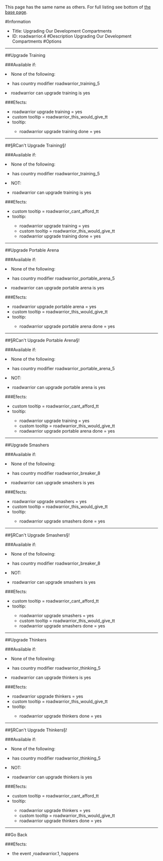 This page has the same name as others. For full listing see bottom of [the base page](upgrading_our_development_compartments.md).

#Information
 - Title: Upgrading Our Development Compartments
 - ID: roadwarrior.4
#Description
Upgrading Our Development Compartments
#Options

___
##Upgrade Training

###Available if:
<li>None of the following:</li><ul><li>has country modifier roadwarrior_training_5</li></ul><li>roadwarrior can upgrade training is yes</li>

###Efects:<ul><li>roadwarrior upgrade training = yes</li><li>custom tooltip = roadwarrior_this_would_give_tt</li><li>tooltip:</li><ul><li>roadwarrior upgrade training done = yes</li></ul></ul>

___
##§RCan't Upgrade Training§!

###Available if:
<li>None of the following:</li><ul><li>has country modifier roadwarrior_training_5</li></ul><li>NOT:</li><ul><li>roadwarrior can upgrade training is yes</li></ul>

###Efects:<ul><li>custom tooltip = roadwarrior_cant_afford_tt</li><li>tooltip:</li><ul><li>roadwarrior upgrade training = yes</li><li>custom tooltip = roadwarrior_this_would_give_tt</li><li>roadwarrior upgrade training done = yes</li></ul></ul>

___
##Upgrade Portable Arena

###Available if:
<li>None of the following:</li><ul><li>has country modifier roadwarrior_portable_arena_5</li></ul><li>roadwarrior can upgrade portable arena is yes</li>

###Efects:<ul><li>roadwarrior upgrade portable arena = yes</li><li>custom tooltip = roadwarrior_this_would_give_tt</li><li>tooltip:</li><ul><li>roadwarrior upgrade portable arena done = yes</li></ul></ul>

___
##§RCan't Upgrade Portable Arena§!

###Available if:
<li>None of the following:</li><ul><li>has country modifier roadwarrior_portable_arena_5</li></ul><li>NOT:</li><ul><li>roadwarrior can upgrade portable arena is yes</li></ul>

###Efects:<ul><li>custom tooltip = roadwarrior_cant_afford_tt</li><li>tooltip:</li><ul><li>roadwarrior upgrade training = yes</li><li>custom tooltip = roadwarrior_this_would_give_tt</li><li>roadwarrior upgrade portable arena done = yes</li></ul></ul>

___
##Upgrade Smashers

###Available if:
<li>None of the following:</li><ul><li>has country modifier roadwarrior_breaker_8</li></ul><li>roadwarrior can upgrade smashers is yes</li>

###Efects:<ul><li>roadwarrior upgrade smashers = yes</li><li>custom tooltip = roadwarrior_this_would_give_tt</li><li>tooltip:</li><ul><li>roadwarrior upgrade smashers done = yes</li></ul></ul>

___
##§RCan't Upgrade Smashers§!

###Available if:
<li>None of the following:</li><ul><li>has country modifier roadwarrior_breaker_8</li></ul><li>NOT:</li><ul><li>roadwarrior can upgrade smashers is yes</li></ul>

###Efects:<ul><li>custom tooltip = roadwarrior_cant_afford_tt</li><li>tooltip:</li><ul><li>roadwarrior upgrade smashers = yes</li><li>custom tooltip = roadwarrior_this_would_give_tt</li><li>roadwarrior upgrade smashers done = yes</li></ul></ul>

___
##Upgrade Thinkers

###Available if:
<li>None of the following:</li><ul><li>has country modifier roadwarrior_thinking_5</li></ul><li>roadwarrior can upgrade thinkers is yes</li>

###Efects:<ul><li>roadwarrior upgrade thinkers = yes</li><li>custom tooltip = roadwarrior_this_would_give_tt</li><li>tooltip:</li><ul><li>roadwarrior upgrade thinkers done = yes</li></ul></ul>

___
##§RCan't Upgrade Thinkers§!

###Available if:
<li>None of the following:</li><ul><li>has country modifier roadwarrior_thinking_5</li></ul><li>NOT:</li><ul><li>roadwarrior can upgrade thinkers is yes</li></ul>

###Efects:<ul><li>custom tooltip = roadwarrior_cant_afford_tt</li><li>tooltip:</li><ul><li>roadwarrior upgrade thinkers = yes</li><li>custom tooltip = roadwarrior_this_would_give_tt</li><li>roadwarrior upgrade thinkers done = yes</li></ul></ul>

___
##Go Back

###Efects:<ul><li>the event ˻roadwarrior.1˼ happens</li></ul>
